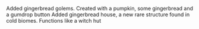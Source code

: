 Added gingerbread golems. Created with a pumpkin, some gingerbread and a gumdrop button
Added gingerbread house, a new rare structure found in cold biomes. Functions like a witch hut